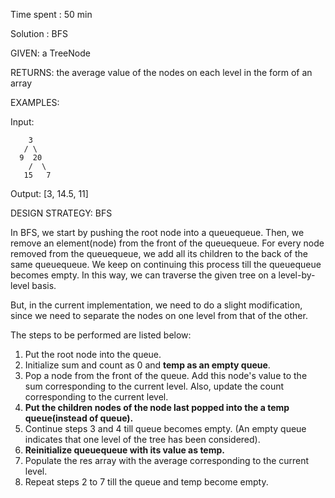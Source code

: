Time spent : 50 min

Solution : BFS	

GIVEN: a TreeNode

RETURNS: the average value of the nodes on each level in the form of an array

EXAMPLES:

Input: 

```
    3
   / \
  9  20
    /  \
   15   7
```

Output: [3, 14.5, 11]

DESIGN STRATEGY: BFS



 In BFS, we start by pushing the root node into a queuequeue. Then, we remove an element(node) from the front of the queuequeue. For every node removed from the queuequeue, we add all its children to the back of the same queuequeue. We keep on continuing this process till the queuequeue becomes empty. In this way, we can traverse the given tree on a level-by-level basis.

But, in the current implementation, we need to do a slight modification, since we need to separate the nodes on one level from that of the other.

The steps to be performed are listed below:

1. Put the root node into the queue.
2. Initialize sum and count as 0 and **temp as an empty queue**.
3. Pop a node from the front of the queue. Add this node's value to the sum corresponding to the current level. Also, update the count corresponding to the current level.
4. **Put the children nodes of the node last popped into the a temp queue(instead of queue).**
5. Continue steps 3 and 4 till queue becomes empty. (An empty queue indicates that one level of the tree has been considered).
6. **Reinitialize queuequeue with its value as temp.**
7. Populate the res array with the average corresponding to the current level.
8. Repeat steps 2 to 7 till the queue and temp become empty.